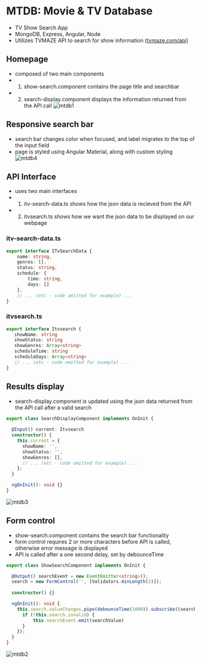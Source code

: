 # MTDB: Movie & TV Database
- TV Show Search App
- MongoDB, Express, Angular, Node
- Utilizes TVMAZE API to search for show information ([tvmaze.com/api](https://www.tvmaze.com/api))


## Homepage
- composed of two main components
- 1) show-search.component contains the page title and searchbar
- 2) search-display.component displays the information returned from the API call
![mtdb1](https://user-images.githubusercontent.com/47723396/183992434-b21917a9-1526-434d-9577-3d1469cc51c3.JPG)

## Responsive search bar
- search bar changes color when focused, and label migrates to the top of the input field
- page is styled using Angular Material, along with custom styling
![mtdb4](https://user-images.githubusercontent.com/47723396/183993064-b2e20cdd-3c86-47e4-8c8f-8b0971c2ecb9.png)

## API Interface
- uses two main interfaces
- 1) itv-search-data.ts shows how the json data is recieved from the API
- 2) itvsearch.ts shows how we want the json data to be displayed on our webpage
### itv-search-data.ts
```ts
export interface ITvSearchData {    
    name: string,
    genres: [],
    status: string,
    schedule: {
        time: string,
        days: []
    },
    // ... (etc - code omitted for example) ...
}
```
### itvsearch.ts
```ts
export interface Itvsearch {
   showName: string
   showStatus: string
   showGenres: Array<string>
   scheduleTime: string
   scheduleDays: Array<string>
   // ... (etc - code omitted for example) ... 
}
```
## Results display
- search-display.component is updated using the json data returned from the API call after a valid search
```ts
export class SearchDisplayComponent implements OnInit {
 
  @Input() current: Itvsearch
  constructor() {
    this.current = {
      showName: '',
      showStatus: '',
      showGenres: [],
      // ... (etc - code omitted for example) ...
    };
  }

  ngOnInit(): void {}
}
```
![mtdb3](https://user-images.githubusercontent.com/47723396/183992949-9ba973e0-da97-43db-b331-41201d0870f6.JPG)

## Form control
- show-search.component contains the search bar functionality
- form control requires 2 or more characters before API is called, otherwise error message is displayed
- API is called after a one second delay, set by debounceTime
```ts
export class ShowSearchComponent implements OnInit {

  @Output() searchEvent = new EventEmitter<string>();
  search = new FormControl('', [Validators.minLength(2)]);
 
  constructor() {}

  ngOnInit(): void {
    this.search.valueChanges.pipe(debounceTime(1000)).subscribe((searchValue: string) => {
      if (!this.search.invalid) {
          this.searchEvent.emit(searchValue)
      }
    });
  }
}
```
![mtdb2](https://user-images.githubusercontent.com/47723396/183993658-3a214603-6a45-4464-88ce-637d6a75850f.JPG)

